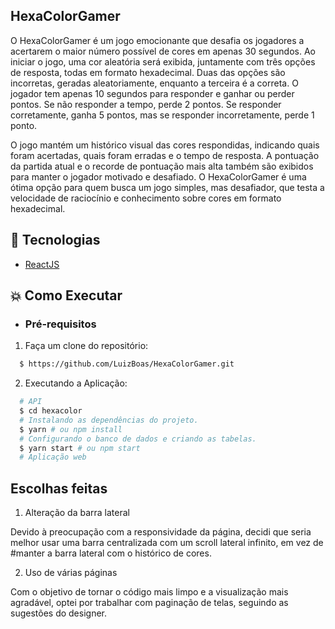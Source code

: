 ## HexaColorGamer 

O HexaColorGamer é um jogo emocionante que desafia os jogadores a acertarem o maior número possível de cores em apenas 30 segundos. Ao iniciar o jogo, uma cor aleatória será exibida, juntamente com três opções de resposta, todas em formato hexadecimal. Duas das opções são incorretas, geradas aleatoriamente, enquanto a terceira é a correta. O jogador tem apenas 10 segundos para responder e ganhar ou perder pontos. Se não responder a tempo, perde 2 pontos. Se responder corretamente, ganha 5 pontos, mas se responder incorretamente, perde 1 ponto.

O jogo mantém um histórico visual das cores respondidas, indicando quais foram acertadas, quais foram erradas e o tempo de resposta. A pontuação da partida atual e o recorde de pontuação mais alta também são exibidos para manter o jogador motivado e desafiado. O HexaColorGamer é uma ótima opção para quem busca um jogo simples, mas desafiador, que testa a velocidade de raciocínio e conhecimento sobre cores em formato hexadecimal.

## :rocket: Tecnologias

- [ReactJS](https://reactjs.org/)

## :boom: Como Executar

- ### **Pré-requisitos**

1.  Faça um clone do repositório:

```sh
  $ https://github.com/LuizBoas/HexaColorGamer.git
```

2. Executando a Aplicação:

```sh
  # API
  $ cd hexacolor
  # Instalando as dependências do projeto.
  $ yarn # ou npm install
  # Configurando o banco de dados e criando as tabelas.
  $ yarn start # ou npm start
  # Aplicação web
```

## Escolhas feitas

1. Alteração da barra lateral

Devido à preocupação com a responsividade da página, decidi que seria melhor usar uma barra centralizada 
com um scroll lateral infinito, em vez de #manter a barra lateral com o histórico de cores.

2. Uso de várias páginas

Com o objetivo de tornar o código mais limpo e a visualização mais agradável, 
optei por trabalhar com paginação de telas, seguindo as sugestões do designer.

